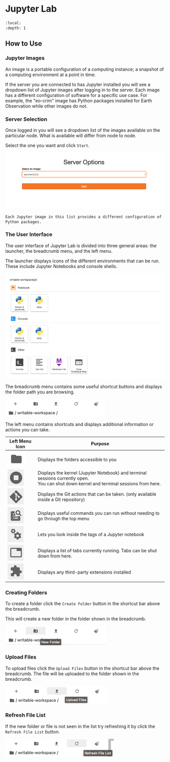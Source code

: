 # Jupyter Lab

```{contents}
:local:
:depth: 1
```

## How to Use

### Jupyter Images
An image is a portable configuration of a computing instance; a snapshot of a computing environment at a point in time.

If the server you are connected to has Jupyter installed you will see a dropdown list of Jupyter images after logging 
in to the server.  Each image has a different configuration of software for a specific use case.  For example, the 
"eo-crim" image has Python packages installed for Earth Observation while other images do not. 


### Server Selection
Once logged in you will see a dropdown list of the images available on the particular node. What is available will differ from node to node.

Select the one you want and click `Start`.

![Starting Server List Screen](images/jupyter/starting-server-list-screen.png)

```{note}
Each Jupyter image in this list provides a different configuration of Python packages.
``` 



### The User Interface

The user interface of Jupyter Lab is divided into three general areas: the launcher, the breadcrumb menu, and the left menu.

The launcher displays icons of the different environments that can be run.  These include Jupyter Notebooks and 
console shells.

![Launcher Screen](images/jupyter/launcher-screen.png)


The breadcrumb menu contains some useful shortcut buttons and displays the folder path you are browsing.

![Breadcrumb Menu](images/jupyter/breadcrumb-menu.png)



The left menu contains shortcuts and displays additional information or actions you can take.

| Left Menu Icon                                                                   | Purpose                                                                                                                                    |
|----------------------------------------------------------------------------------|--------------------------------------------------------------------------------------------------------------------------------------------|
| ![Folder Icon](images/jupyter/left-menu-folder-icon.png)                         | Displays the folders accessible to you                                                                                                     |
| ![Terminal Icon](images/jupyter/left-menu-terminal-icon.png)                     | Displays the kernel (Jupyter Notebook) and terminal sessions currently open. <br> You can shut down kernel and terminal sessions from here. |
| ![Git Icon](images/jupyter/left-menu-git-icon.png)                               | Displays the Git actions that can be taken. (only available inside a Git repository)                                                       |
| ![Commands Icon](images/jupyter/left-menu-commands-icon.png)                     | Displays useful commands you can run without needing to go through the top menu                                                            |
| ![Property Inspector Icon](images/jupyter/left-menu-property-inspector-icon.png) | Lets you look inside the tags of a Jupyter notebook                                                                                        |
| ![Open Tabs Icon](images/jupyter/left-menu-open-tabs-icon.png)                   | Displays a list of tabs currently running.  Tabs can be shut down from here.                                                               |
| ![Extension Manager Icon](images/jupyter/left-menu-extension-manager-icon.png)   | Displays any third-party extensions installed                                                                                              |






### Creating Folders

To create a folder click the `Create Folder` button in the shortcut bar above the breadcrumb.

This will create a new folder in the folder shown in the breadcrumb. 

![Create Folder](images/jupyter/create-folder.png)

### Upload Files

To upload files click the `Upload Files` button in the shortcut bar above the breadcrumb.
The file will be uploaded to the folder shown in the breadcrumb. 

![Upload Files](images/jupyter/upload-files.png)

### Refresh File List

If the new folder or file is not seen in the list try refreshing it by click the `Refresh File List` button.

![Refresh File List](images/jupyter/refresh-folder-list.png)
